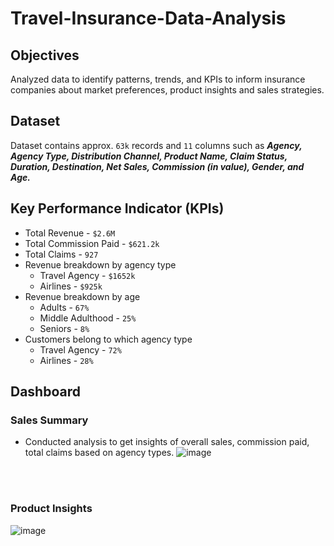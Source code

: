 # Travel-Insurance-Data-Analysis

## Objectives 
Analyzed data to identify patterns, trends, and KPIs to inform insurance companies about market preferences, product insights and sales strategies.

## Dataset
Dataset contains approx. `63k` records and `11` columns such as ***Agency, Agency Type, Distribution Channel, Product Name, Claim Status, Duration, Destination, Net Sales, Commission (in value), Gender, and Age.***

## Key Performance Indicator (KPIs)
  - Total Revenue - `$2.6M`
  - Total Commission Paid - `$621.2k`
  - Total Claims - `927`
  - Revenue breakdown by agency type
      - Travel Agency - `$1652k`
      - Airlines - `$925k`
  - Revenue breakdown by age
      - Adults - `67%`
      - Middle Adulthood - `25%`
      - Seniors - `8%`
  - Customers belong to which agency type
      - Travel Agency - `72%`
      - Airlines - `28%`

## Dashboard
### Sales Summary 
  - Conducted analysis to get insights of overall sales, commission paid, total claims based on agency types.
  ![image](https://github.com/kul-tanvi19/Travel-Insurance-Data-Analysis/assets/172184420/ffc403e9-9bff-4970-a421-5a4d07f5771f)

<br></br>
### Product Insights
![image](https://github.com/kul-tanvi19/Travel-Insurance-Data-Analysis/assets/172184420/0ce50c2c-34ba-4e97-8bc9-1e516fed340b)

